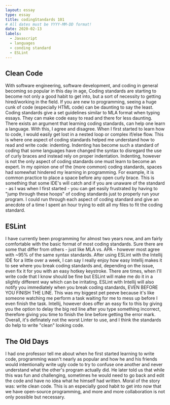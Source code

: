 ```yaml
---
layout: essay
type: essay
title: codingStandards 101
# All dates must be YYYY-MM-DD format!
date: 2020-02-13
labels:
  - Javascript
  - languages
  - conding standard
  - ESLint
---
```


## Clean Code

With software engineering, software development, and coding in general becoming so popular in this day in age, Coding standards are starting to become not only a good habit to get into, but a sort of necessity to getting hired/working in the field. If you are new to programming, seeing a huge cunk of code (especially HTML code) can be daunting to say the least. Coding standards give a set guidelines similar to MLA format when typing essays. They can make code easy to read and there for less daunting. There exists an argument that learning coding standards, can help one learn a language. With this, I agree and disagree. When I first started to learn how to code, I would easily get lost in a nested loop or complex if/else flow. This is where one aspect of coding standards helped me understand how to read and write code: indenting. Indenting has become such a standard of coding that some languages have changed the syntax to disregard the use of curly braces and instead rely on proper indentation. Indenting, however is not the only aspect of coding standards one must learn to become an expert. In my opinion one of the (more common) coding standards, spaces had somewhat hindered my learning in programming. For example, it is common practice to place a space before any open curly brace. This is something that some IDE's will catch and if you are unaware of the standard - as I was when I first started - you can get easily frustrated by having to "jump through these hoops" of coding standards just to properly run your program. I could run through each aspect of coding standard and give an anecdote of a time I spent an hour trying to edit all my files to fit the coding standard.

## ESLint

I have currently been programming for almost two years now, and am fairly comfortable with the basic format of most coding standards. Sure there are some that differ from others - just like MLA vs. APA - however most agree with ~95% of the same syntax standards. After using ESLint with the Intellij IDE for a little over a week, I can say I really enjoy how easy Intellij makes it to see where you break coding standards and, depending on the issue, even fix it for you with an easy hotkey keystroke. There are times, when I'll write code that I know should be fine but ESLint will make me do it in a slightly different way which can be irritating. ESLint with Intellij will also notify you immediately when you break coding standards, EVEN BEFORE YOU FINISH THE LINE. This was my biggest pet peeve because it's like someone watching me perform a task waiting for me to mess up before I even finish the task. Intellij, however does offer an easy fix to this by giving you the option to delay the big red line after you type something incorrect, therefore giving you time to finish the line before getting the error mark. Overall, it's definately not the worst Linter to use, and I think the standards do help to write "clean" looking code.

## The Old Days

I had one professor tell me about when he first started learning to write code, programming wasn't nearly as popular and how he and his friends would intentionally write ugly code to try to confuse one another and never understand what the other's program actually did. He later told us that while this was fun and challenging, sometimes he would need to go back and edit the code and have no idea what he himself had written. Moral of the story was: write clean code. This is an especially good habit to get into now that we have open-source programming, and more and more collaboration is not only possible but necessary.
